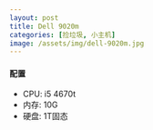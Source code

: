 ```yaml
---
layout: post
title: Dell 9020m
categories: [捡垃圾, 小主机]
image: /assets/img/dell-9020m.jpg
---
```


#### 配置

* CPU: i5 4670t
* 内存: 10G
* 硬盘: 1T固态

